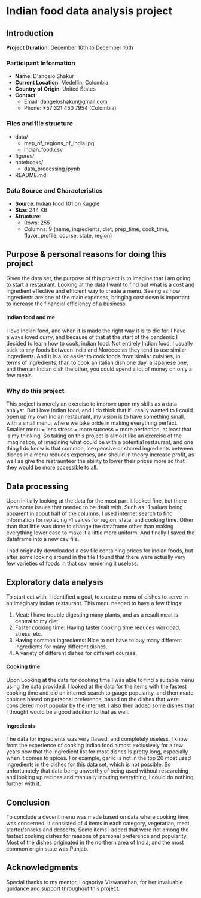 # Indian food data analysis project

## Introduction
**Project Duration**: December 10th to December 16th

### Participant Information
- **Name**: D'angelo Shakur
- **Current Location**: Medellín, Colombia
- **Country of Origin**: United States
- **Contact**: 
  - Email: dangeloshakur@gmail.com
  - Phone: +57 321 450 7954 (Colombia)

### Files and file structure
- data/
    - map_of_regions_of_india.jpg
    - indian_food.csv
- figures/
- notebooks/
    - data_processing.ipynb
- README.md

### Data Source and Characteristics
- **Source**: [Indian food 101 on Kaggle](https://www.kaggle.com/datasets/nehaprabhavalkar/indian-food-101)
- **Size**: 244 KB
- **Structure**:
  - Rows: 255
  - Columns: 9 (name, ingredients, diet, prep_time, cook_time, flavor_profile, course, state, region)

## Purpose & personal reasons for doing this project
Given the data set, the purpose of this project is to imagine that I am going to start a restaurant.
Looking at the data I want to find out what is a cost and ingredient effective and efficient way
to create a menu. Seeing as how ingredients are one of the main expenses, bringing cost down is important to
increase the financial efficiency of a business.

#### Indian food and me
I love Indian food, and when it is made the right way it is to die for. 
I have always loved curry, and because of that at the start of the pandemic I decided to learn how to cook, indian food.
Not entirely Indian food, I usually stick to any foods between India and Morocco as they tend to use similar ingredients.
And it is a lot easier to cook foods from similar cuisines, in terms of ingredients, than to cook an Italian dish one day, a japanese one, 
and then an Indian dish the other, you could spend a lot of money on only a few meals.

### Why do this project
This project is merely an exercise to improve upon my skills as a data analyst. But I love Indian food, and I do think that if I really
wanted to I could open up my own Indian restaurant, my vision is to have something small, with a small menu, where we take pride in
making everything perfect. Smaller menu = less stress = more success = more perfection, at least that is my thinking. So taking on this project
is almost like an exercise of the imagination, of imagining what could be with a potential restaurant, and one thing I do know is that common, inexpensive
or shared ingredients between dishes in a menu reduces expenses, and should in theory increase profit, as well as give the restraunteer the ability to 
lower their prices more so that they would be more accessible to all.

## Data processing
Upon initially looking at the data for the most part it looked fine, but there were some issues that needed to be dealt with. Such as -1 values being apparent in about half of the columns. I used internet search to find information for replacing -1 values for region, state, and cooking time. Other than that little was done to change the dataframe other than making everything lower case to make it a little more uniform. And finally I saved the dataframe into a new csv file.

I had originally downloaded a csv file containing prices for indian foods, but after some looking around in the file I found that there were actually very few varieties of foods in that csv rendering it useless.

## Exploratory data analysis
To start out with, I identified a goal, to create a menu of dishes to serve in an imaginary indian restaurant. This menu needed to have a few things:
1. Meat: I have trouble digesting many plants, and as a result meat is central to my diet.
2. Faster cooking time: Having faster cooking time reduces workload, stress, etc.
3. Having common ingredients: Nice to not have to buy many different ingredients for many different dishes.
4. A variety of different dishes for different courses.

#### Cooking time
Upon Looking at the data for cooking time I was able to find a suitable menu using the data provided. I looked at the data for the items with the fastest cooking time and did an internet search to gauge popularity, and then made choices based on personal preference, based on the dishes that were considered most popular by the internet. I also then added some dishes that I thought would be a good addition to that as well.

#### Ingredients
The data for ingredients was very flawed, and completely useless. I know from the experience of cooking Indian food almost exclusively for a few years now that the ingredient list for most dishes is pretty long, especially when it comes to spices. For example, garlic is not in the top 20 most used ingredients in the dishes for this data set, which is not possible. So unfortunately that data being unworthy of being used without researching and looking up recipes and manually inputing everything, I could do nothing further with it.

## Conclusion
To conclude a decent menu was made based on data where cooking time was concerned. It consisted of 4 items in each category, vegetarian, meat, starter/snacks and desserts. Some items I added that were not among the fastest cooking dishes for reasons of personal preference and popularity. Most of the dishes originated in the northern area of India, and the most common origin state was Punjab.

## Acknowledgments
Special thanks to my mentor, Logapriya Viswanathan, for her invaluable guidance and support throughout this project.
